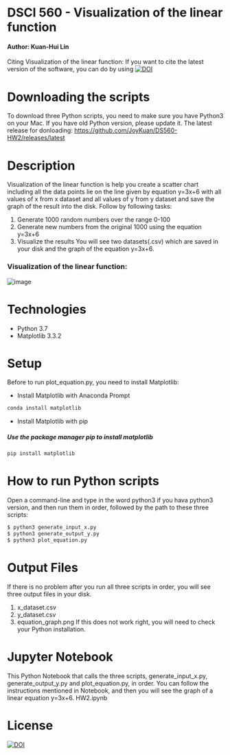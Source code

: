 # DSCI 560 - Visualization of the linear function


#### Author: Kuan-Hui Lin
Citing Visualization of the linear function:
If you want to cite the latest version of the software, you can do by using 
[![DOI](https://zenodo.org/badge/DOI/10.5281/zenodo.4042175.svg)](https://doi.org/10.5281/zenodo.4042175)

# Downloading the scripts
To download three Python scripts, you need to make sure you have Python3 on your Mac. If you have old Python version, please update it.
The latest release for donloading: https://github.com/JoyKuan/DS560-HW2/releases/latest

# Description
Visualization of the linear function is help you create a scatter chart including all the data points lie on the line given by equation y=3x+6 with all values of x from x dataset and all values of y from y dataset and save the graph of the result into the disk. 
Follow by following tasks:
1. Generate 1000 random numbers over the range 0-100
2. Generate new numbers from the original 1000 using the equation y=3x+6
3. Visualize the results
You will see two datasets(.csv) which are saved in your disk and the graph of the equation y=3x+6.

### Visualization of the linear function:
![image](https://user-images.githubusercontent.com/54604816/94120168-ad5b7d80-fe04-11ea-977c-5722a2e452b6.png)


# Technologies
* Python 3.7
* Matplotlib 3.3.2

# Setup
Before to run plot_equation.py, you need to install Matplotlib:

+ Install Matplotlib with Anaconda Prompt
```bash
conda install matplotlib
```
+ Install Matplotlib with pip
##### Use the package manager pip to install matplotlib
```bash
pip install matplotlib
```

# How to run Python scripts
Open a command-line and type in the word python3 if you hava python3 version, and then run them in order, followed by the path to these three scripts:
```bash
$ python3 generate_input_x.py
$ python3 generate_output_y.py
$ python3 plot_equation.py
```

# Output Files
If there is no problem after you run all three scripts in order, you will see three output files in your disk.
1. x_dataset.csv
2. y_dataset.csv
3. equation_graph.png
If this does not work right, you will need to check your Python installation.

# Jupyter Notebook
This Python Notebook that calls the three scripts, generate_input_x.py, generate_output_y.py and plot_equation.py, in order. You can follow the instructions mentioned in Notebook, and then you will see the graph of a linear equation y=3x+6.
HW2.ipynb

# License
[![DOI](https://zenodo.org/badge/297493565.svg)](https://zenodo.org/badge/latestdoi/297493565)


